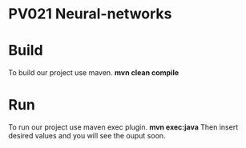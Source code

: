 # PV021 Neural-networks

# Build

To build our project use maven.
**mvn clean compile**

# Run

To run our project use maven exec plugin.
**mvn exec:java**
Then insert desired values and you will see the ouput soon.


